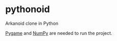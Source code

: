 # pythonoid
Arkanoid clone in Python

[Pygame](https://www.pygame.org/wiki/GettingStarted) and [NumPy](https://www.scipy.org/install.html) are needed to run the project.
